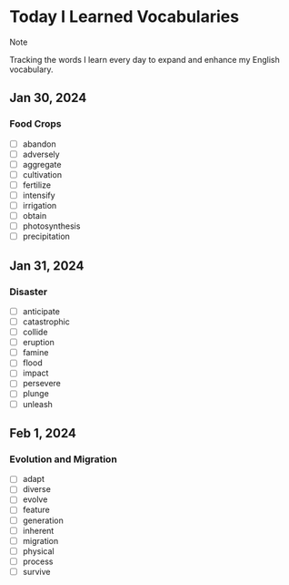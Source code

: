 # Today I Learned Vocabularies

> [!NOTE]
> Tracking the words I learn every day to expand and enhance my English vocabulary.

## Jan 30, 2024
### Food Crops
- [ ] abandon                          <!-- Meaning -->
- [ ] adversely                        <!-- Meaning -->
- [ ] aggregate                        <!-- Meaning -->
- [ ] cultivation                      <!-- Meaning -->
- [ ] fertilize                        <!-- Meaning -->
- [ ] intensify                        <!-- Meaning -->
- [ ] irrigation                       <!-- Meaning -->
- [ ] obtain                           <!-- Meaning -->
- [ ] photosynthesis                   <!-- Meaning -->
- [ ] precipitation                    <!-- Meaning -->

## Jan 31, 2024
### Disaster
- [ ] anticipate                       <!-- Meaning -->
- [ ] catastrophic                     <!-- Meaning -->
- [ ] collide                          <!-- Meaning -->
- [ ] eruption                         <!-- Meaning -->
- [ ] famine                           <!-- Meaning -->
- [ ] flood                            <!-- Meaning -->
- [ ] impact                           <!-- Meaning -->
- [ ] persevere                        <!-- Meaning -->
- [ ] plunge                           <!-- Meaning -->
- [ ] unleash                          <!-- Meaning -->

## Feb 1, 2024
### Evolution and Migration
- [ ] adapt
- [ ] diverse
- [ ] evolve
- [ ] feature
- [ ] generation
- [ ] inherent
- [ ] migration
- [ ] physical
- [ ] process
- [ ] survive
